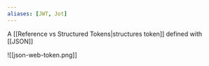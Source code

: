 ```yaml
---
aliases: [JWT, Jot]
---
```


A [[Reference vs Structured Tokens|structures token]] defined with [[JSON]]

![[json-web-token.png]]